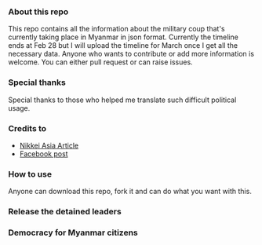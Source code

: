### About this repo

This repo contains all the information about the military coup that's currently taking place in Myanmar in json format. Currently the timeline ends at Feb 28 but I will upload the timeline for March once I get all the necessary data. Anyone who wants to contribute or add more information is welcome. You can either pull request or can raise issues.

### Special thanks

Special thanks to those who helped me translate such difficult political usage.

### Credits to

- [Nikkei Asia Article](https://asia.nikkei.com/Spotlight/Myanmar-Coup/Myanmar-coup-Week-of-Feb.1-to-Feb.-21-EU-action-in-focus-as-foreign-ministers-set-to-meet)
- [Facebook post](https://www.facebook.com/100055523349441/posts/235609548299822/?d=n)

### How to use

Anyone can download this repo, fork it and can do what you want with this.

### Release the detained leaders

### Democracy for Myanmar citizens
